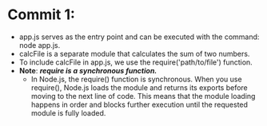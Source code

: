 # Commit 1:

- app.js serves as the entry point and can be executed with the command: node app.js.
- calcFile is a separate module that calculates the sum of two numbers.
- To include calcFile in app.js, we use the require('path/to/file') function.
- **Note**: **_require is a synchronous function._**
  - In Node.js, the require() function is synchronous. When you use require(), Node.js loads the module and returns its exports before moving to the next line of code. This means that the module loading happens in order and blocks further execution until the requested module is fully loaded.
